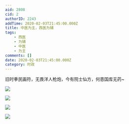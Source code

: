 ```yaml
---
aid: 2808
cid: 2
authorID: 2243
addTime: 2020-02-03T21:45:00.000Z
title: 中医为主，西医为辅
tags:
    - 西医
    - 为辅
    - 中医
    - 为主
comments: []
date: 2020-02-03T21:45:00.000Z
category: 时政
---
```


旧时拳民画符，无畏洋人枪炮，今有院士仙方，何患国库无药~

![](https://imgur.com/2EJi4Bd.jpg)

![](https://imgur.com/DJOLJpG.jpg)

![](https://imgur.com/zgTsONT.jpg)

![](https://imgur.com/JBa8XtH.jpg)
